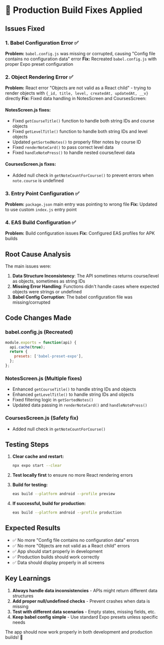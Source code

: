 # 🔧 Production Build Fixes Applied

## Issues Fixed

### 1. Babel Configuration Error ✅
**Problem:** `babel.config.js` was missing or corrupted, causing "Config file contains no configuration data" error
**Fix:** Recreated `babel.config.js` with proper Expo preset configuration

### 2. Object Rendering Error ✅
**Problem:** React error "Objects are not valid as a React child" - trying to render objects with `{_id, title, level, createdAt, updatedAt, __v}` directly
**Fix:** Fixed data handling in NotesScreen and CoursesScreen:

#### NotesScreen.js fixes:
- Fixed `getCourseTitle()` function to handle both string IDs and course objects
- Fixed `getLevelTitle()` function to handle both string IDs and level objects  
- Updated `getSortedNotes()` to properly filter notes by course ID
- Fixed `renderNoteCard()` to pass correct level data
- Fixed `handleNotePress()` to handle nested course/level data

#### CoursesScreen.js fixes:
- Added null check in `getNoteCountForCourse()` to prevent errors when `note.course` is undefined

### 3. Entry Point Configuration ✅
**Problem:** `package.json` main entry was pointing to wrong file
**Fix:** Updated to use custom `index.js` entry point

### 4. EAS Build Configuration ✅
**Problem:** Build configuration issues
**Fix:** Configured EAS profiles for APK builds

## Root Cause Analysis

The main issues were:

1. **Data Structure Inconsistency**: The API sometimes returns course/level as objects, sometimes as string IDs
2. **Missing Error Handling**: Functions didn't handle cases where expected objects were strings or undefined
3. **Babel Config Corruption**: The babel configuration file was missing/corrupted

## Code Changes Made

### babel.config.js (Recreated)
```javascript
module.exports = function(api) {
  api.cache(true);
  return {
    presets: ['babel-preset-expo'],
  };
};
```

### NotesScreen.js (Multiple fixes)
- Enhanced `getCourseTitle()` to handle string IDs and objects
- Enhanced `getLevelTitle()` to handle string IDs and objects
- Fixed filtering logic in `getSortedNotes()`
- Updated data passing in `renderNoteCard()` and `handleNotePress()`

### CoursesScreen.js (Safety fix)
- Added null check in `getNoteCountForCourse()`

## Testing Steps

1. **Clear cache and restart:**
   ```bash
   npx expo start --clear
   ```

2. **Test locally first** to ensure no more React rendering errors

3. **Build for testing:**
   ```bash
   eas build --platform android --profile preview
   ```

4. **If successful, build for production:**
   ```bash
   eas build --platform android --profile production
   ```

## Expected Results

- ✅ No more "Config file contains no configuration data" errors
- ✅ No more "Objects are not valid as a React child" errors
- ✅ App should start properly in development
- ✅ Production builds should work correctly
- ✅ Data should display properly in all screens

## Key Learnings

1. **Always handle data inconsistencies** - APIs might return different data structures
2. **Add proper null/undefined checks** - Prevent crashes when data is missing
3. **Test with different data scenarios** - Empty states, missing fields, etc.
4. **Keep babel config simple** - Use standard Expo presets unless specific needs

The app should now work properly in both development and production builds! 🎉